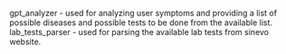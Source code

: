 gpt_analyzer - used for analyzing user symptoms and providing a list of possible diseases and possible tests to be done from the available list.
lab_tests_parser - used for parsing the available lab tests from sinevo website.